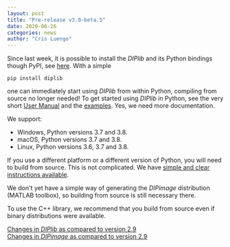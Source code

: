 ```yaml
---
layout: post
title: "Pre-release v3.0-beta.5"
date: 2020-06-26
categories: news
author: "Cris Luengo"
---
```


Since last week, it is possible to install the *DIPlib* and its Python bindings though PyPI,
see [here](https://pypi.org/project/diplib/). With a simple

    pip install diplib

one can immediately start using *DIPlib* from within Python, compiling from source no longer needed!
To get started using *DIPlib* in Python, see the very short [User Manual](https://diplib.github.io/diplib-docs/pydip_user_manual.html)
and the [examples](https://github.com/DIPlib/diplib/tree/master/examples/python). Yes, we need more documentation.

We support:

- Windows, Python versions 3.7 and 3.8.
- macOS, Python versions 3.7 and 3.8.
- Linux, Python versions 3.6, 3.7 and 3.8.

If you use a different platform or a different version of Python, you will need to build from source.
This is not complicated. We have [simple and clear instructions available](https://github.com/DIPlib/diplib/blob/master/INSTALL.md).

We don't yet have a simple way of generating the *DIPimage* distribution (MATLAB toolbox), so building
from source is still necessary there.

To use the C++ library, we recommend that you build from source even if binary distributions were available.

[Changes in *DIPlib* as compared to version 2.9](/changelogs/diplib_3.0.beta.html)  
[Changes in *DIPimage* as compared to version 2.9](/changelogs/dipimage_3.0.beta.html)
